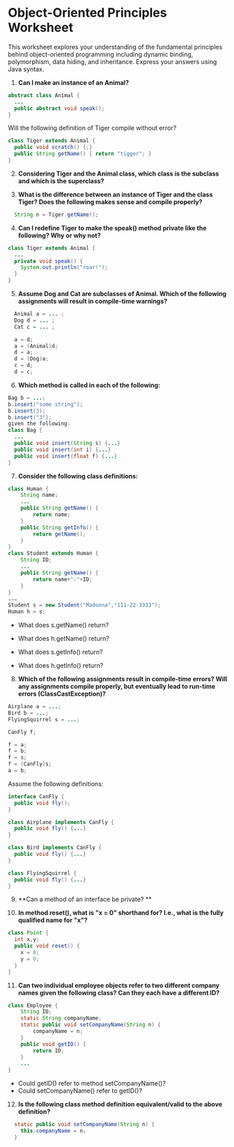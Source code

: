 Object-Oriented Principles Worksheet
====
This worksheet explores your understanding of the fundamental principles behind object-oriented programming including dynamic binding, polymorphism, data hiding, and inheritance. Express your answers using Java syntax.

1. **Can I make an instance of an Animal?**
```java
abstract class Animal {
  ...
  public abstract void speak();
}
```
Will the following definition of Tiger compile without error?
```java
class Tiger extends Animal {
  public void scratch() {;}
  public String getName() { return "tigger"; }
}
```

2. **Considering Tiger and the Animal class, which class is the subclass and which is the superclass?**

3. **What is the difference between an instance of Tiger and the class Tiger? Does the following makes sense and compile properly?**

```java
  String n = Tiger.getName();
```

4. **Can I redefine Tiger to make the speak() method private like the following? Why or why not?**
```java
class Tiger extends Animal {
  ...
  private void speak() {
    System.out.println("roar!");
  }
}
```

5. **Assume Dog and Cat are subclasses of Animal. Which of the following assignments will result in compile-time warnings?**
```java
  Animal a = ... ;
  Dog d = ... ;
  Cat c = ... ;

  a = d;
  a = (Animal)d;
  d = a;
  d = (Dog)a;
  c = d;
  d = c;
```

6. **Which method is called in each of the following:**
```java
Bag b = ...;
b.insert("some string");
b.insert(3);
b.insert("3");
given the following:
class Bag {
  ...
  public void insert(String s) {...}
  public void insert(int i) {...}
  public void insert(float f) {...}
}
```

7. **Consider the following class definitions:**
```java
class Human {
	String name;
	...
	public String getName() {
		return name;
	}
	public String getInfo() {
		return getName();
	}
}
class Student extends Human {
	String ID;
	...
	public String getName() {
		return name+":"+ID;
	}
}
...
Student s = new Student("Madonna","111-22-3333");
Human h = s;
```
 * What does s.getName() return?

 * What does h.getName() return?

 * What does s.getInfo() return?

 * What does h.getInfo() return?

8. **Which of the following assignments result in compile-time errors? Will any assignments compile properly, but eventually lead to run-time errors (ClassCastException)?**

```java
Airplane a = ...;
Bird b = ...;
FlyingSquirrel s = ...;

CanFly f;

f = a;
f = b;
f = s;
f = (CanFly)s;
a = b;
```
Assume the following definitions:

```java
interface CanFly {
  public void fly();
}

class Airplane implements CanFly {
  public void fly() {...}
}

class Bird implements CanFly {
  public void fly() {...}
}

class FlyingSquirrel {
  public void fly() {...}
}
```

9. **Can a method of an interface be private? **

10. **In method reset(), what is "x = 0" shorthand for? I.e., what is the fully qualified name for "x"?**

```java
class Point {
  int x,y;
  public void reset() {
    x = 0;
    y = 0;
  }
}
```

11. **Can two individual employee objects refer to two different company names given the following class? Can they each have a different ID?**

```java
class Employee {
    String ID;
    static String companyName;
    static public void setCompanyName(String n) {
        companyName = n;
    }
    public void getID() {
        return ID;
    }
    ...
}
```

 * Could getID() refer to method setCompanyName()?
 * Could setCompanyName() refer to getID()? 

12. **Is the following class method definition equivalent/valid to the above definition?**

```java
  static public void setCompanyName(String n) {
    this.companyName = n;
  }
```
